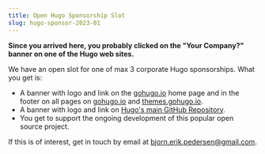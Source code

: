 ```yaml
---
title: Open Hugo Sponsorship Slot
slug: hugo-sponsor-2023-01
---
```


**Since you arrived here, you probably clicked on the "Your Company?" banner on one of the Hugo web sites.**

We have an open slot for one of max 3 corporate Hugo sponsorships. What you get is:

* A banner with logo and link on the [gohugo.io](https://gohugo.io/) home page and in the footer on all pages on [gohugo.io](https://gohugo.io/) and [themes.gohugo.io](https://themes.gohugo).
* A banner with logo and link on [Hugo's main GitHub Repository](https://github.com/gohugoio/hugo#banner-sponsors).
* You get to support the ongoing development of this popular open source project.

If this is of interest, get in touch by email at [bjorn.erik.pedersen@gmail.com](mailto:bjorn.erik.pedersen@gmail.com).
